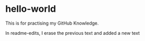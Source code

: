 # hello-world
This is for practising my GitHub Knowledge.


In readme-edits, I erase the previous text and added a new text
